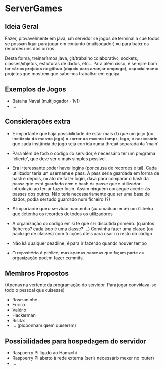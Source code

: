 # ServerGames

## Ideia Geral
Fazer, provavelmente em java, um servidor de jogos de terminal a que todos se possam ligar para jogar em conjunto (multijogador) ou para bater os recordes uns dos outros.

Desta forma, treinaríamos java, git/trabalho colaborativo, sockets, classes/objetos, estruturas de dados, etc... 
Para além disso, é sempre bom ter vários projetos no github (depois para arranjar emprego), especialmente projetos que mostrem que sabemos trabalhar em equipa.

## Exemplos de Jogos
* Batalha Naval (multijogador - 1v1)
* ...

## Considerações extra
* É importante que haja possibilidade de estar mais do que um jogo (ou instância do mesmo jogo) a correr ao mesmo tempo, logo, é necessário que cada instância de jogo seja corrida numa thread separada da 'main'

* Para além de todo o código do servidor, é necessário ter um programa 'cliente', que deve ser o mais simples possível.

* Era interessante poder haver logins (por causa de recordes e tal). Cada utilizador teria um username e pass. A pass seria guardada em forma de hash e depois, no ato de fazer login, dava para comparar o hash da passe que está guardado com o hash da passe que o utilizador introduziu ao tentar fazer login. Assim ninguém consegue aceder às passes dos outros. Não teria necessariamente que ser uma base de dados, podia ser tudo guardado num ficheiro (?)

* É importante que o servidor mantenha (automaticamente) um ficheiro que detenha os recordes de todos os utilizadores

* A organização do código em si te que ser discutida primeiro. (quantos ficheiros? cada jogo é uma classe? ...)
Convinha fazer uma classe (ou package de classes) com funções úteis para usar no resto do código

* Não há qualquer deadline, é para ir fazendo quando houver tempo

* O repositório é publico, mas apenas pessoas que façam parte da organização podem fazer commits.

## Membros Propostos
(Apenas na vertente da programação do servidor. Para jogar convidava-se todo o pessoal que quisesse)
* Rosmaninho
* Eurico
* Valério
* Hackerman
* Risitas
* ... (proponham quem quiserem)

## Possibilidades para hospedagem do servidor
 * Raspberry Pi ligado ao Hamachi
 * Raspberry Pi aberto à rede externa (seria necessário mexer no router)
 * ...
